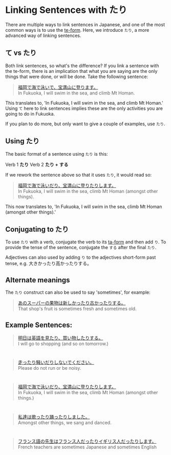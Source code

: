 # Linking Sentences with たり

There are multiple ways to link sentences in Japanese, and one of the most common ways is to use the [te-form](linking-together-activities-te-form). Here, we introduce `たり`, a more advanced way of linking sentences.

## て vs たり
Both link sentences, so what's the difference? If you link a sentence with the te-form, there is an implication that what you are saying are the only things that were done, or will be done. Take the following sentence:

> [福岡で海で泳いで、宝満山に登ります。]()  
> In Fukuoka, I will swim in the sea, and climb Mt Homan.

This translates to, 'In Fukuoka, I will swim in the sea, and climb Mt Homan.' Using `て` here to link sentences implies these are the only activities you are going to do in Fukuoka.

If you plan to do more, but only want to give a couple of examples, use `たり`. 

## Using たり
The basic format of a sentence using `たり` is this: 

Verb 1 **たり** Verb 2 **たり + する**

If we rework the sentence above so that it uses `たり`, it would read so:

> [福岡で海で泳いだり、宝満山に登りたりします。]()  
> In Fukuoka, I will swim in the sea, climb Mt Homan (amongst other things).

This now translates to, 'In Fukuoka, I will swim in the sea, climb Mt Homan (amongst other things).'

## Conjugating to たり
To use `たり` with a verb, conjugate the verb to its [ta-form](verb-shortformpastaffirmative) and then add `り`. To provide the tense of the sentence, conjugate the `する` after the final `たり`.

Adjectives can also used by adding `り` to the adjectives short-form past tense, e.g. 大きかったり高かったりする。

## Alternate meanings
The `たり` construct can also be used to say 'sometimes', for example:

> [あのスーパーの果物は新しかったり古かったりする。]()   
> That shop's fruit is sometimes fresh and sometimes old.

## Example Sentences:
> [明日は英語を見たり、買い物したりする。]()  
> I will go to shopping (and so on tomorrow.)

#
 
> [走ったり騒いだりしないでください。]()  
> Please do not run or be noisy.

#

> [福岡で海で泳いだり、宝満山に登りたりします。]()  
> In Fukuoka, I will swim in the sea, climb Mt Homan (amongst other things.)

#

> [私達は歌ったり踊ったりしました。]()  
> Amongst other things, we sang and danced.

#

> [フランス語の先生はフランス人だったりイギリス人だったりします。]()  
> French teachers are sometimes Japanese and sometimes English

#


